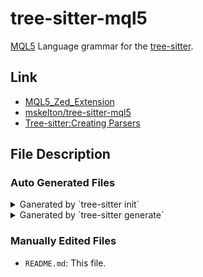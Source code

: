 # tree-sitter-mql5

[MQL5](https://www.mql5.com/ja/docs) Language grammar for the [tree-sitter](https://github.com/tree-sitter).

## Link

- [MQL5_Zed_Extension](https://github.com/chaploud/MQL5_Zed_Extension)
- [mskelton/tree-sitter-mql5](https://github.com/mskelton/tree-sitter-mql5)
- [Tree-sitter:Creating Parsers](https://tree-sitter.github.io/tree-sitter/creating-parsers/1-getting-started.html)

## File Description

### Auto Generated Files

<details>
<summary>Ganerated by `tree-sitter init`</summary>

```
tree-sitter-mql5/
├── CMakeLists.txt
├── Cargo.lock
├── Cargo.toml
├── Makefile
├── Package.swift
├── README.md
├── binding.gyp
├── bindings
│   ├── c
│   │   ├── tree-sitter-mql5.h
│   │   └── tree-sitter-mql5.pc.in
```
</details>

<details>
<summary>Ganerated by `tree-sitter generate`</summary>

```bash
```
</details>

### Manually Edited Files

- `README.md`: This file.
